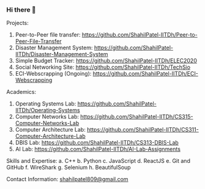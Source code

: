 ### Hi there 👋


Projects:
  1. Peer-to-Peer file transfer: https://github.com/ShahilPatel-IITDh/Peer-to-Peer-File-Transfer
  2. Disaster Management System: https://github.com/ShahilPatel-IITDh/Disaster-Management-System
  3. Simple Budget Tracker: https://github.com/ShahilPatel-IITDh/ELEC2020
  4. Social Networking Site: https://github.com/ShahilPatel-IITDh/TechSio
  5. ECI-Webscrapping (Ongoing): https://github.com/ShahilPatel-IITDh/ECI-Webscrapping
 
Academics:
  1. Operating Systems Lab: https://github.com/ShahilPatel-IITDh/Operating-Systems
  2. Computer Networks Lab: https://github.com/ShahilPatel-IITDh/CS315-Computer-Networks-Lab
  3. Computer Architecture Lab: https://github.com/ShahilPatel-IITDh/CS311-Computer-Architecture-Lab
  4. DBIS Lab: https://github.com/ShahilPatel-IITDh/CS313-DBIS-Lab
  5. AI Lab: https://github.com/ShahilPatel-IITDh/AI-Lab-Assignments

Skills and Expertise:
  a. C++
  b. Python
  c. JavaScript
  d. ReactJS
  e. Git and GitHub
  f. WireShark
  g. Selenium
  h. BeautifulSoup

Contact Information: shahilpatel809@gmail.com

<!--
**ShahilPatel-IITDh/ShahilPatel-IITDh** is a ✨ _special_ ✨ repository because its `README.md` (this file) appears on your GitHub profile.
